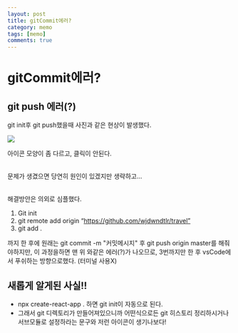 ```yaml
---
layout: post
title: gitCommit에러?
category: memo
tags: [memo]
comments: true
---
```


# gitCommit에러?

## git push 에러(?)

git init후 git push했을때 사진과 같은 현상이 발생했다.

<img src="https://cafeptthumb-phinf.pstatic.net/MjAyMDA5MDhfMjE3/MDAxNTk5NTcxMjIyNjE3.w_GmAYtpCkcJ7yJWzcHqFmVuuIMW00QltY08xppzRMcg.YpVOlMUEJ5O-3C73Xu0spL-M_Qd4hHnbi7hv450Hg_Ig.PNG/image.png?type=w1600" />

아이콘 모양이 좀 다르고, 클릭이 안된다. <br /><br />

문제가 생겼으면 당연히 원인이 있겠지만 생략하고... <br /><br />

해결방안은 의외로 심플했다.<br/>

1. Git init
2. git remote add origin “https://github.com/wjdwndtlr/travel”
3. git add .

까지 한 후에 원래는 git commit -m "커밋메시지" 후 git push origin master를 해줘야하지만,
이 과정을하면 맨 위 와같은 에러(?)가 나오므로, 3번까지만 한 후 vsCode에서 푸쉬하는 방향으로했다. (터미널 사용X)

## 새롭게 알게된 사실!!

- npx create-react-app . 하면 git init이 자동으로 된다.
- 그래서 git 디렉토리가 만들어져있으니까 어떤식으로든 git 히스토리 정리하시거나 서브모듈로 설정하라는 문구와 저런 아이콘이 생기나보다!
